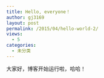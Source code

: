 ```yaml
---
title: Hello, everyone！
author: gj3169
layout: post
permalink: /2015/04/hello-world-2/
views:
  - 5
categories:
  - 未分类
---
```

大家好，博客开始运行啦，哈哈！